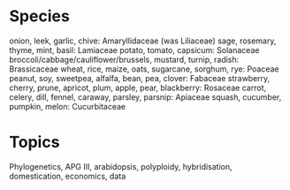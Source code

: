 # Species

onion, leek, garlic, chive: Amaryllidaceae (was Liliaceae)
sage, rosemary, thyme, mint, basil: Lamiaceae
potato, tomato, capsicum: Solanaceae
broccoli/cabbage/cauliflower/brussels, mustard, turnip, radish: Brassicaceae
wheat, rice, maize, oats, sugarcane, sorghum, rye: Poaceae
peanut, soy, sweetpea, alfalfa, bean, pea, clover: Fabaceae
strawberry, cherry, prune, apricot, plum, apple, pear, blackberry: Rosaceae
carrot, celery, dill, fennel, caraway, parsley, parsnip: Apiaceae
squash, cucumber, pumpkin, melon: Cucurbitaceae

# Topics

Phylogenetics, APG III, arabidopsis, polyploidy, hybridisation, domestication,
economics, data

